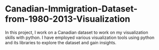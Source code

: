 # Canadian-Immigration-Dataset-from-1980-2013-Visualization

In this project, I work on a Canadian dataset to work on my visualization skills with python.
I have employed various visualization tools using python and its libraries to explore the dataset and gain insights.
